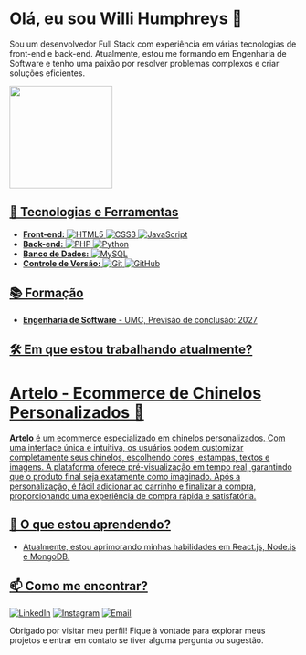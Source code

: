 # Olá, eu sou Willi Humphreys 👋

Sou um desenvolvedor Full Stack com experiência em várias tecnologias de front-end e back-end. Atualmente, estou me formando em Engenharia de Software e tenho uma paixão por resolver problemas complexos e criar soluções eficientes.

<div>
  <a href="https://beacons.ai/WilliHumphreys">
  <img height="180em" src="https://github-readme-stats.vercel.app/api?username=WilliHumphreys&show_icons=true&theme=shadow_blue&include_all_commits=true&count_private=true"/>
</div>

## 🚀 Tecnologias e Ferramentas

- **Front-end:**
![HTML5](https://img.shields.io/badge/HTML5-E34F26?style=for-the-badge&logo=html5&logoColor=white)
![CSS3](https://img.shields.io/badge/CSS3-1572B6?style=for-the-badge&logo=css3&logoColor=white)
![JavaScript](https://img.shields.io/badge/JavaScript-F7DF1E?style=for-the-badge&logo=javascript&logoColor=black)
- **Back-end:**
![PHP](https://img.shields.io/badge/PHP-777BB4?style=for-the-badge&logo=php&logoColor=white)
![Python](https://img.shields.io/badge/Python-3776AB?style=for-the-badge&logo=python&logoColor=white)
- **Banco de Dados:**
![MySQL](https://img.shields.io/badge/MySQL-4479A1?style=for-the-badge&logo=mysql&logoColor=white)
- **Controle de Versão:**
![Git](https://img.shields.io/badge/Git-F05032?style=for-the-badge&logo=git&logoColor=white)
![GitHub](https://img.shields.io/badge/GitHub-181717?style=for-the-badge&logo=github&logoColor=white)

## 📚 Formação

- **Engenharia de Software** - UMC, Previsão de conclusão: 2027

## 🛠️ Em que estou trabalhando atualmente?

# Artelo - Ecommerce de Chinelos Personalizados 🌟

**Artelo** é um ecommerce especializado em chinelos personalizados. Com uma interface única e intuitiva, os usuários podem customizar completamente seus chinelos, escolhendo cores, estampas, textos e imagens. A plataforma oferece pré-visualização em tempo real, garantindo que o produto final seja exatamente como imaginado. Após a personalização, é fácil adicionar ao carrinho e finalizar a compra, proporcionando uma experiência de compra rápida e satisfatória.


## 🌱 O que estou aprendendo?

- Atualmente, estou aprimorando minhas habilidades em React.js, Node.js e MongoDB.

## 📫 Como me encontrar?

[![LinkedIn](https://img.shields.io/badge/LinkedIn-0A66C2?style=for-the-badge&logo=linkedin&logoColor=white)]([https://www.linkedin.com/in/seu-perfil](https://www.linkedin.com/in/willi-humphreys-78a359294/))
[![Instagram](https://img.shields.io/badge/Instagram-E4405F?style=for-the-badge&logo=instagram&logoColor=white)]([https://www.instagram.com/seu-perfil](https://www.instagram.com/willi_humphreys?utm_source=ig_web_button_share_sheet&igsh=ZDNlZDc0MzIxNw==))
[![Email](https://img.shields.io/badge/Email-D14836?style=for-the-badge&logo=gmail&logoColor=white)](mailto:willighn469@gmail.com)

Obrigado por visitar meu perfil! Fique à vontade para explorar meus projetos e entrar em contato se tiver alguma pergunta ou sugestão.
